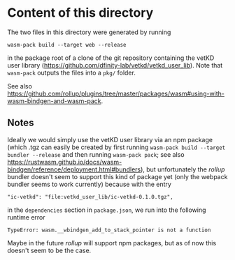 # Content of this directory
The two files in this directory were generated by running
```
wasm-pack build --target web --release
```
in the package root of a clone of the git repository containing the vetKD user library (https://github.com/dfinity-lab/vetkd/vetkd_user_lib). Note that `wasm-pack` outputs the
files into a `pkg/` folder.

See also https://github.com/rollup/plugins/tree/master/packages/wasm#using-with-wasm-bindgen-and-wasm-pack.

## Notes
Ideally we would simply use the vetKD user library via an npm package (which .tgz can easily be created by first running `wasm-pack build --target bundler --release` and then running `wasm-pack pack`; see also https://rustwasm.github.io/docs/wasm-bindgen/reference/deployment.html#bundlers), but unfortunately the _rollup_ bundler doesn't seem to support this kind of package yet (only the webpack bundler seems to work currently) because with the entry
```
"ic-vetkd": "file:vetkd_user_lib/ic-vetkd-0.1.0.tgz",
```
in the `dependencies` section in `package.json`, we run into the following runtime error
```
TypeError: wasm.__wbindgen_add_to_stack_pointer is not a function
```
Maybe in the future _rollup_ will support npm packages, but as of now this doesn't seem to be the case.